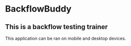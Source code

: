 # BackflowBuddy

<h2>This is a backflow testing trainer</h2>

<div>This application can be ran on mobile and desktop devices.</div>



